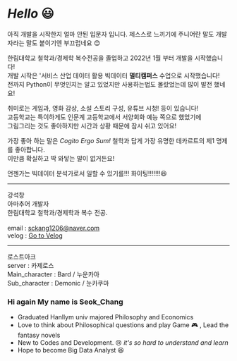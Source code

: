 # ***Hello*** :smiley:

아직 개발을 시작한지 얼마 안된 입문자 입니다.
제스스로 느끼기에 주니어란 말도 개발자라는 말도 붙이기엔 부끄럽네요 :blush:

한림대학교 철학과/경제학 복수전공을 졸업하고 2022년 1월 부터 개발을 시작했습니다!<br/>
개발 시작은 '서비스 산업 데이터 활용 빅데이터 **멀티캠퍼스** 수업으로 시작했습니다!<br/>
전까지 Python이 무엇인지는 알고 있었지만 사용하는법도 몰랐었는데 많이 발전 했네요!

취미로는 게임과, 영화 감상, 소설 스토리 구성, 유튜브 시청! 등이 있습니다!<br/>
고등학교는 특이하게도 인문계 고등학교에서 서양회화 예능 쪽으로 했었기에 <br/>그림그리는 것도 좋아하지만 시간과 상황 때문에 잠시 쉬고 있어요!

가장 좋아 하는 말은 *Cogito Ergo Sum!*
철학과 답게 가장 유명한 데카르트의 제1 명제를 좋아합니다. <br/>이만큼 확실하고 딱 와닿는 말이 없거든요!

언젠가는 빅데이터 분석가로서 일할 수 있기를!!! 화이팅!!!!!!!:laughing:

---

강석창<br/>
아마추어 개발자<br/>
한림대학교 철학과/경제학과 복수 전공.<br/>
<br/>
email : sckang1206@naver.com<br/>
velog : [Go to Velog](https://velog.io/@sckang1206)<br/>

---

로스트아크<br/>
server : 카제로스<br/>
Main_character : Bard    / 누운카아<br/>
Sub_character  : Demonic / 눈카쿠마<br/>

### Hi again My name is Seok_Chang

* Graduated Hanllym univ majored Philosophy and Economics
* Love to think about Philosophical questions and play Game :video_game: , Lead the fantasy novels
* New to Codes and Development. :cry:  *it's so hard to understand and learn*
* Hope to become Big Data Analyst :laughing: 

